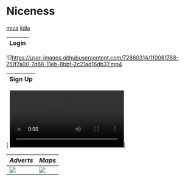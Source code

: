 # Niceness
[mica](https://github.com/micaela1830)
[lidia](https://github.com/LidiaParral)


 Login | 
 ------ |
 ![]https://user-images.githubusercontent.com/72860314/110061788-751f7a00-7d68-11eb-8bbf-2c21ad16db37.mp4
 
 Sign Up |
 --------|

 | ![](img/signup.mp4)|

*Adverts* | *Maps*
 ------ | ------
![](img/adverts.jpg) | ![](img/maps.jpg)|
